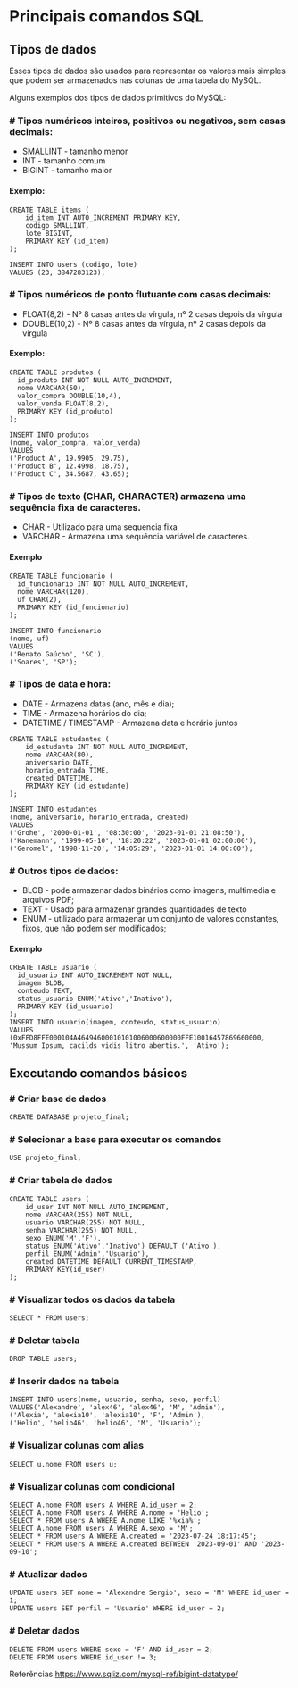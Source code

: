 # Principais comandos SQL

## Tipos de dados

Esses tipos de dados são usados para representar os valores mais simples que podem ser armazenados nas colunas de uma tabela do MySQL.

Alguns exemplos dos tipos de dados primitivos do MySQL:

### # Tipos numéricos inteiros, positivos ou negativos, sem casas decimais:
* SMALLINT - tamanho menor
* INT - tamanho comum
* BIGINT - tamanho maior

#### Exemplo:
```
CREATE TABLE items (
    id_item INT AUTO_INCREMENT PRIMARY KEY,
    codigo SMALLINT,
    lote BIGINT,
    PRIMARY KEY (id_item)
);

INSERT INTO users (codigo, lote) 
VALUES (23, 3847283123);
```

### # Tipos numéricos de ponto flutuante com casas decimais:
* FLOAT(8,2) - Nº 8 casas antes da vírgula, nº 2 casas depois da vírgula
* DOUBLE(10,2) - Nº 8 casas antes da vírgula, nº 2 casas depois da vírgula

#### Exemplo:
```
CREATE TABLE produtos (
  id_produto INT NOT NULL AUTO_INCREMENT,
  nome VARCHAR(50),
  valor_compra DOUBLE(10,4),
  valor_venda FLOAT(8,2),
  PRIMARY KEY (id_produto)
);

INSERT INTO produtos 
(nome, valor_compra, valor_venda) 
VALUES 
('Product A', 19.9905, 29.75),
('Product B', 12.4998, 18.75),
('Product C', 34.5687, 43.65);
```

### # Tipos de texto (CHAR, CHARACTER) armazena uma sequência fixa de caracteres.
* CHAR -  Utilizado para uma sequencia fixa
* VARCHAR - Armazena uma sequência variável de caracteres.

#### Exemplo
```
CREATE TABLE funcionario (
  id_funcionario INT NOT NULL AUTO_INCREMENT,
  nome VARCHAR(120),
  uf CHAR(2),
  PRIMARY KEY (id_funcionario)
);

INSERT INTO funcionario 
(nome, uf)
VALUES 
('Renato Gaúcho', 'SC'),
('Soares', 'SP');
```

### # Tipos de data e hora:
* DATE - Armazena datas (ano, mês e dia);
* TIME - Armazena horários do dia;
* DATETIME / TIMESTAMP - Armazena data e horário juntos
```
CREATE TABLE estudantes (
    id_estudante INT NOT NULL AUTO_INCREMENT,
    nome VARCHAR(80),
    aniversario DATE,
    horario_entrada TIME,
    created DATETIME,
    PRIMARY KEY (id_estudante)
);

INSERT INTO estudantes 
(nome, aniversario, horario_entrada, created)
VALUES
('Grohe', '2000-01-01', '08:30:00', '2023-01-01 21:08:50'),
('Kanemann', '1999-05-10', '18:20:22', '2023-01-01 02:00:00'),
('Geromel', '1998-11-20', '14:05:29', '2023-01-01 14:00:00');
```

### # Outros tipos de dados:
* BLOB - pode armazenar dados binários como imagens, multimedia e arquivos PDF;
* TEXT - Usado para armazenar grandes quantidades de texto
* ENUM - utilizado para armazenar um conjunto de valores constantes, fixos, que não podem ser modificados;

#### Exemplo
```
CREATE TABLE usuario (
  id_usuario INT AUTO_INCREMENT NOT NULL,
  imagem BLOB,
  conteudo TEXT,
  status_usuario ENUM('Ativo','Inativo'),
  PRIMARY KEY (id_usuario)
);
INSERT INTO usuario(imagem, conteudo, status_usuario)
VALUES
(0xFFD8FFE000104A46494600010101006000600000FFE10016457869660000, 'Mussum Ipsum, cacilds vidis litro abertis.', 'Ativo');
```

## Executando comandos básicos

### # Criar base de dados
```
CREATE DATABASE projeto_final;
```

### # Selecionar a base para executar os comandos
```
USE projeto_final;
```

### # Criar tabela de dados
```
CREATE TABLE users (
    id_user INT NOT NULL AUTO_INCREMENT,
    nome VARCHAR(255) NOT NULL,
    usuario VARCHAR(255) NOT NULL,
    senha VARCHAR(255) NOT NULL,
    sexo ENUM('M','F'),
    status ENUM('Ativo','Inativo') DEFAULT ('Ativo'),
    perfil ENUM('Admin','Usuario'),
    created DATETIME DEFAULT CURRENT_TIMESTAMP,
    PRIMARY KEY(id_user)
);
```

### # Visualizar todos os dados da tabela
```
SELECT * FROM users;
```

### # Deletar tabela
```
DROP TABLE users;
```

### # Inserir dados na tabela
```
INSERT INTO users(nome, usuario, senha, sexo, perfil)
VALUES('Alexandre', 'alex46', 'alex46', 'M', 'Admin'),
('Alexia', 'alexia10', 'alexia10', 'F', 'Admin'),
('Helio', 'helio46', 'helio46', 'M', 'Usuario');
```

### # Visualizar colunas com alias
```
SELECT u.nome FROM users u;
```

### # Visualizar colunas com condicional
```
SELECT A.nome FROM users A WHERE A.id_user = 2;
SELECT A.nome FROM users A WHERE A.nome = 'Helio';
SELECT * FROM users A WHERE A.nome LIKE '%xia%';
SELECT A.nome FROM users A WHERE A.sexo = 'M';
SELECT * FROM users A WHERE A.created = '2023-07-24 18:17:45';
SELECT * FROM users A WHERE A.created BETWEEN '2023-09-01' AND '2023-09-10';
```

### # Atualizar dados
```
UPDATE users SET nome = 'Alexandre Sergio', sexo = 'M' WHERE id_user = 1;
UPDATE users SET perfil = 'Usuario' WHERE id_user = 2;
```

### # Deletar dados
```
DELETE FROM users WHERE sexo = 'F' AND id_user = 2;
DELETE FROM users WHERE id_user != 3;
```

Referências
https://www.sqliz.com/mysql-ref/bigint-datatype/
